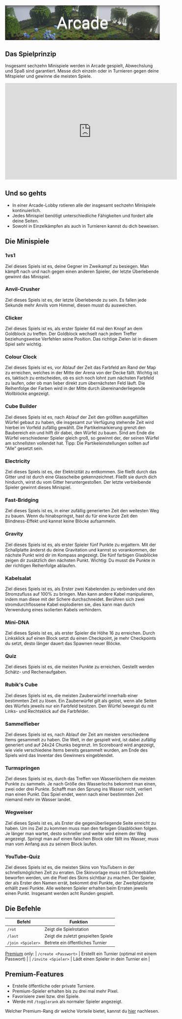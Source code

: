 ![Arcade](img/Arcade.png)

## Das Spielprinzip

Insgesamt sechzehn Minispiele werden in Arcade gespielt, Abwechslung und Spaß sind garantiert. Messe dich einzeln oder in
Turnieren gegen deine Mitspieler und gewinne die meisten Spiele.

<iframe width="560" height="315" src="https://www.youtube.com/embed/hctHaY6g-8A" frameborder="0" allowfullscreen></iframe>

<p></p>

## Und so gehts
- In einer Arcade-Lobby rotieren alle der insgesamt sechzehn Minispiele kontinuierlich.
- Jedes Minispiel benötigt unterschiedliche Fähigkeiten und fordert alle deine Seiten.
- Sowohl in Einzelkämpfen als auch in Turnieren kannst du dich beweisen.


## Die Minispiele

### 1vs1
Ziel dieses Spiels ist es, deine Gegner im Zweikampf zu besiegen. Man kämpft nach und nach gegen einen anderen Spieler, der letzte Überlebende gewinnt das Minispiel.

### Anvil-Crusher
Ziel dieses Spiels ist es, der letzte Überlebende zu sein. Es fallen jede Sekunde mehr Anvils vom Himmel, diesen musst du ausweichen.

### Clicker
Ziel dieses Spiels ist es, als erster Spieler 64 mal den Knopf an dem Goldblock zu treffen. Der Goldblock wechselt nach jedem Treffer beziehungsweise Verfehlen seine Position.
Das richtige Zielen ist in diesem Spiel sehr wichtig.

### Colour Clock
Ziel dieses Spiels ist es, vor Ablauf der Zeit das Farbfeld am Rand der Map zu erreichen, welches in der Mitte der Arena von der Decke fällt.
Wichtig ist es, taktisch zu entscheiden, ob es sich noch lohnt zum nächsten Farbfeld zu laufen, oder ob man lieber direkt zum übernächsten Feld läuft.
Die Reihenfolge der Farben wird in der Mitte durch übereinanderliegende Wollblöcke angezeigt.

### Cube Builder
Ziel dieses Spiels ist es, nach Ablauf der Zeit den größten ausgefüllten Würfel gebaut zu haben, die insgesamt zur Verfügung stehende Zeit wird hierbei im Vorfeld zufällig gewählt.
Die Partikelmarkierung grenzt den Baubereich ein und hilft dir dabei, den Würfel zu bauen. Sind am Ende die Würfel verschiedener Spieler gleich groß, so gewinnt der,
der seinen Würfel am schnellsten vollendet hat. Tipp: Die Partikeleinstellungen sollten auf "Alle" gesetzt sein.

### Electricity
Ziel dieses Spiels ist es, der Elektrizität zu entkommen. Sie fließt durch das Gitter und ist durch eine Glasscheibe gekennzeichnet.
Fließt sie durch dich hindurch, wirst du vom Gitter heruntergestoßen. Der letzte verbleibende Spieler gewinnt dieses Minispiel.

### Fast-Bridging
Ziel dieses Spiels ist es, in einer zufällig generierten Zeit den weitesten Weg zu bauen. Wenn du hinabspringst, hast du für eine kurze Zeit den Blindness-Effekt und kannst
keine Blöcke aufsammeln.

### Gravity
Ziel dieses Spiels ist es, als erster Spieler fünf Punkte zu ergattern. Mit der Schallplatte änderst du deine Gravitation und kannst so vorankommen, der nächste Punkt wird dir im Kompass angezeigt. 
Die fünf farbigen Glasblöcke zeigen dir zusätzlich den nächsten Punkt. Wichtig: Du musst die Punkte in der richtigen Reihenfolge ablaufen.

### Kabelsalat
Ziel dieses Spiels ist es, als Erster zwei Kabelenden zu verbinden und den Stromzufluss auf 100% zu bringen. Man kann andere Kabel manipulieren, indem man diese mit der Schere durchschneidet. 
Berühren sich zwei stromdurchflossene Kabel explodieren sie, dies kann man durch Verwendung eines isolierten Kabels verhindern.

### Mini-DNA
Ziel dieses Spiels ist es, als erster Spieler die Höhe 16 zu erreichen. Durch Linksklick auf einen Block setzt du einen Checkpoint,
 je mehr Checkpoints du setzt, desto länger dauert das Spawnen neuer Blöcke.
 
### Quiz
Ziel dieses Spiels ist es, die meisten Punkte zu erreichen. Gestellt werden Schätz- und Rechenaufgaben.
 
### Rubik's Cube
Ziel dieses Spiels ist es, die meisten Zauberwürfel innerhalb einer bestimmten Zeit zu lösen.
Ein Zauberwürfel gilt als gelöst, wenn alle Seiten des Würfels jeweils nur ein Farbfeld besitzen.
Den Würfel bewegst du mit Links- und Rechtsklick auf die Farbfelder.
 
### Sammelfieber
Ziel dieses Spiels ist es, nach Ablauf der Zeit am meisten verschiedene Items gesammelt zu haben. Die Welt, in der gespielt wird, ist dabei zufällig generiert und auf 24x24 Chunks begrenzt.
Im Scoreboard wird angezeigt, wie viele verschiedene Items bereits gesammelt wurden, am Ende des Spiels wird das Inventar des Gewinners eingeblendet.
 
### Turmspringen
Ziel dieses Spiels ist es, durch das Treffen von Wasserlöchern die meisten Punkte zu sammeln. Je nach Größe des Wasserlochs bekommt man einen, zwei oder drei Punkte. 
Schafft man den Sprung ins Wasser nicht, verliert man einen Punkt. Das Spiel endet, wenn nach einer bestimmten Zeit niemand mehr im Wasser landet.
 
### Wegweiser
Ziel dieses Spiels ist es, als Erster die gegenüberliegende Seite erreicht zu haben. Um ins Ziel zu kommen muss man den farbigen Glasblöcken folgen. Je länger man wartet,
desto schneller und weiter wird einem der Weg angezeigt. Springt man auf einen falschen Block oder fällt ins Wasser, muss man vom Anfang aus zu seinem Block laufen.
 
### YouTube-Quiz
Ziel dieses Spiels ist es, die meisten Skins von YouTubern in der schnellsmöglichen Zeit zu erraten. Die Skinvorlage muss mit Schneebällen beworfen werden, um die Pixel des Skins sichtbar zu machen.
Der Spieler, der als Erster den Namen errät, bekommt drei Punkte, der Zweitplatzierte erhällt zwei Punkte. Alle weiteren Spieler erhalten beim Erraten jeweils einen Punkt.
Insgesamt werden acht Runden gespielt.
 
## Die Befehle
 
| Befehl | Funktion |
| ------ | -------- |
| `/rot` | Zeigt die Spielrotation |
| `/last` | Zeigt die zuletzt gespielten Spiele |
| `/join <Spieler>` | Betrete ein öffentliches Turnier |
[Premium](/ranks/premium/) only:
| `/create <Passwort>` | Erstellt ein Turnier (optimal mit einem Passwort) |
| `/invite <Spieler>` | Lädt einen Spieler in dein Turnier ein |

## Premium-Features
- Erstelle öffentliche oder private Turniere.
- Premium-Spieler erhalten bis zu drei mal mehr Pixel.
- Favorisiere zwei bzw. drei Spiele.
- Werde mit `/togglerank` als normaler Spieler angezeigt.

Welcher Premium-Rang dir welche Vorteile bietet, kannst du [hier](/ranks/premium/) nachlesen.